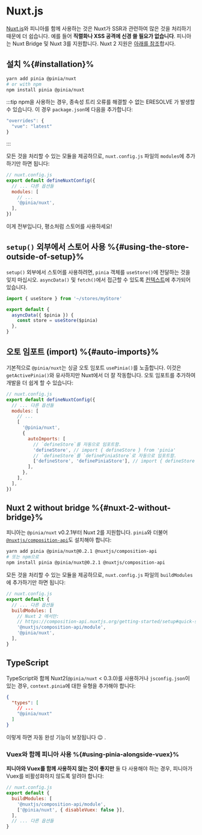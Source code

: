 # Nuxt.js

[Nuxt.js](https://nuxtjs.org/)와 피니아를 함께 사용하는 것은 Nuxt가 SSR과 관련하여 많은 것을 처리하기 때문에 더 쉽습니다.
예를 들어 **직렬화나 XSS 공격에 신경 쓸 필요가 없습니다**.
피니아는 Nuxt Bridge 및 Nuxt 3를 지원합니다.
Nuxt 2 지원은 [아래를 참조](#nuxt-2-without-bridge)합시다.

## 설치 %{#installation}%

```bash
yarn add pinia @pinia/nuxt
# or with npm
npm install pinia @pinia/nuxt
```

:::tip
npm을 사용하는 경우,
종속성 트리 오류를 해결할 수 없는 ERESOLVE 가 발생할 수 있습니다.
이 경우 `package.json`에 다음을 추가합니다:

```js
"overrides": { 
  "vue": "latest"
}
```
:::

모든 것을 처리할 수 있는 모듈을 제공하므로,
`nuxt.config.js` 파일의 `modules`에 추가하기만 하면 됩니다:

```js
// nuxt.config.js
export default defineNuxtConfig({
  // ... 다른 옵션들
  modules: [
    // ...
    '@pinia/nuxt',
  ],
})
```

이게 전부입니다, 평소처럼 스토어를 사용하세요!

## `setup()` 외부에서 스토어 사용 %{#using-the-store-outside-of-setup}%

`setup()` 외부에서 스토어를 사용하려면,
`pinia` 객체를 `useStore()`에 전달하는 것을 잊지 마십시오.
`asyncData()` 및 `fetch()`에서 접근할 수 있도록 [컨텍스트](https://nuxtjs.org/docs/2.x/internals-glossary/context)에 추가되어 있습니다.

```js
import { useStore } from '~/stores/myStore'

export default {
  asyncData({ $pinia }) {
    const store = useStore($pinia)
  },
}
```

## 오토 임포트 (import) %{#auto-imports}%

기본적으로 `@pinia/nuxt`는 싱글 오토 임포트 `usePinia()`를 노출합니다.
이것은 `getActivePinia()`와 유사하지만 Nuxt에서 더 잘 작동합니다.
오토 임포트를 추가하여 개발을 더 쉽게 할 수 있습니다:

```js
// nuxt.config.js
export default defineNuxtConfig({
  // ... 다른 옵션들
  modules: [
    // ...
    [
      '@pinia/nuxt',
      {
        autoImports: [
          // `defineStore`를 자동으로 임포트함.
          'defineStore', // import { defineStore } from 'pinia'
          // `defineStore`를 `definePiniaStore`로 자동으로 임포트함.
          ['defineStore', 'definePiniaStore'], // import { defineStore as definePiniaStore } from 'pinia'
        ],
      },
    ],
  ],
})
```

## Nuxt 2 without bridge %{#nuxt-2-without-bridge}%

피니아는 `@pinia/nuxt` v0.2.1부터 Nuxt 2를 지원합니다.
`pinia`와 더불어 [`@nuxtjs/composition-api`](https://composition-api.nuxtjs.org/)도 설치해야 합니다:

```bash
yarn add pinia @pinia/nuxt@0.2.1 @nuxtjs/composition-api
# 또는 npm으로
npm install pinia @pinia/nuxt@0.2.1 @nuxtjs/composition-api
```

모든 것을 처리할 수 있는 모듈을 제공하므로, `nuxt.config.js` 파일의 `buildModules`에 추가하기만 하면 됩니다:

```js
// nuxt.config.js
export default {
  // ... 다른 옵션들
  buildModules: [
    // Nuxt 2 에서만:
    // https://composition-api.nuxtjs.org/getting-started/setup#quick-start
    '@nuxtjs/composition-api/module',
    '@pinia/nuxt',
  ],
}
```

## TypeScript

TypeScript와 함께 Nuxt2(`@pinia/nuxt` < 0.3.0)를 사용하거나 `jsconfig.json`이 있는 경우,
`context.pinia`에 대한 유형을 추가해야 합니다:

```json
{
  "types": [
    // ...
    "@pinia/nuxt"
  ]
}
```

이렇게 하면 자동 완성 기능이 보장됩니다 😉 .

### Vuex와 함께 피니아 사용 %{#using-pinia-alongside-vuex}%

**피니아와 Vuex를 함께 사용하지 않는 것이 좋지만** 둘 다 사용해야 하는 경우,
피니아가 Vuex를 비활성화하지 않도록 알려야 합니다:

```js
// nuxt.config.js
export default {
  buildModules: [
    '@nuxtjs/composition-api/module',
    ['@pinia/nuxt', { disableVuex: false }],
  ],
  // ... 다른 옵션들
}
```